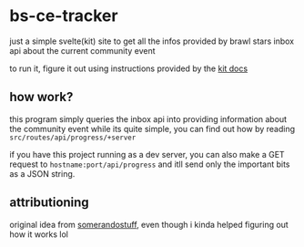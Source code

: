 # bs-ce-tracker

just a simple svelte(kit) site to get all the infos provided by brawl stars
inbox api about the current community event

to run it, figure it out using instructions provided by the
[kit docs](https://kit.svelte.dev/)

## how work?

this program simply queries the inbox api into providing information about the
community event while its quite simple, you can find out how by reading
`src/routes/api/progress/+server`

if you have this project running as a dev server, you can also make a GET
request to `hostname:port/api/progress` and itll send only the important bits as
a JSON string.

## attributioning

original idea from [somerandostuff](https://github.com/somerandostuff), even
though i kinda helped figuring out how it works lol
